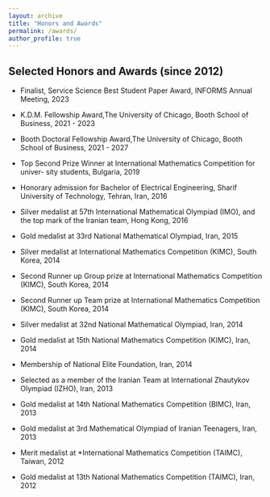 ```yaml
---
layout: archive
title: "Honors and Awards"
permalink: /awards/
author_profile: true
---
```


<!-- 
{% include base_path %}


{% for post in site.awards %}
  {% include archive-single.html %}
{% endfor %}
-->


Selected Honors and Awards (since 2012)
---------------------------------------
* Finalist, Service Science Best Student Paper Award, INFORMS Annual Meeting, 2023

* K.D.M. Fellowship Award,The University of Chicago, Booth School of Business, 2021 - 2023
* Booth Doctoral Fellowship Award,The University of Chicago, Booth School of Business, 2021 - 2027
* Top Second Prize Winner at International Mathematics Competition for univer- sity students, Bulgaria, 2019
* Honorary admission for Bachelor of Electrical Engineering, Sharif University of Technology, Tehran, Iran, 2016
* Silver medalist at 57th International Mathematical Olympiad (IMO), and the top mark of the Iranian team, Hong Kong, 2016
* Gold medalist at 33rd National Mathematical Olympiad, Iran, 2015
* Silver medalist at International Mathematics Competition (KIMC), South Korea, 2014
* Second Runner up Group prize at International Mathematics Competition (KIMC), South Korea, 2014
* Second Runner up Team prize at International Mathematics Competition (KIMC), South Korea, 2014
* Silver medalist at 32nd National Mathematical Olympiad, Iran, 2014
* Gold medalist at 15th National Mathematics Competition (KIMC), Iran, 2014
* Membership of National Elite Foundation, Iran, 2014
* Selected as a member of the Iranian Team at International Zhautykov Olympiad (IZHO), Iran, 2013
* Gold medalist at 14th National Mathematics Competition (BIMC), Iran, 2013
* Gold medalist at 3rd Mathematical Olympiad of Iranian Teenagers, Iran, 2013
* Merit medalist at *International Mathematics Competition (TAIMC), Taiwan, 2012
* Gold medalist at 13th National Mathematics Competition (TAIMC), Iran, 2012

